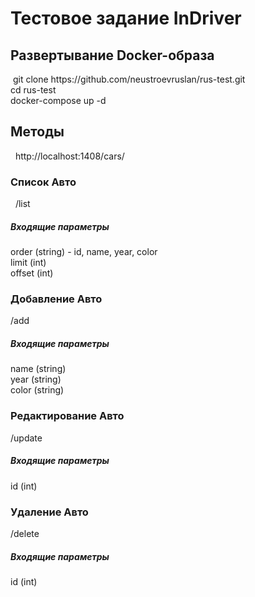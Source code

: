 <h1>Тестовое задание InDriver</h1>
<h2>Развертывание Docker-образа</h2>
&#160git clone https://github.com/neustroevruslan/rus-test.git
&#160<br />cd rus-test
&#160<br />docker-compose up -d

<h2>Методы</h2>
&#160 http://localhost:1408/cars/

<h3>Список Авто</h3>
&#160 /list

<h5>Входящие параметры</h5>
order (string) - id, name, year, color
<br />limit (int)
<br />offset (int)

<h3>Добавление Авто</h3>
/add

<h5>Входящие параметры</h5>
name (string)
<br />year (string)
<br />color (string)

<h3>Редактирование Авто</h3>
/update

<h5>Входящие параметры</h5>
id (int)

<h3>Удаление Авто</h3>
/delete
<h5>Входящие параметры</h5>
id (int)
